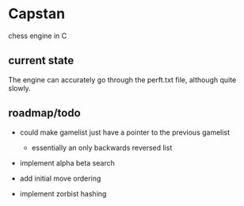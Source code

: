 # Capstan
chess engine in C

## current state
The engine can accurately go through the perft.txt file, although quite slowly.

## roadmap/todo
- could make gamelist just have a pointer to the previous gamelist
  - essentially an only backwards reversed list

- implement alpha beta search

- add initial move ordering

- implement zorbist hashing
